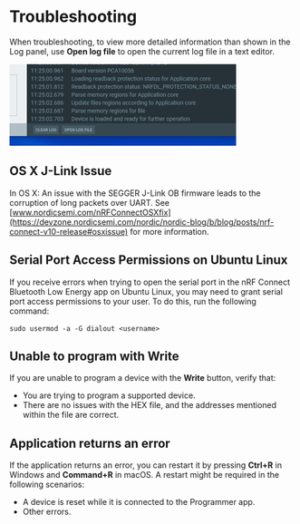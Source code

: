 # Troubleshooting

When troubleshooting, to view more detailed information than shown in the Log panel, use **Open log file** to open the current log file in a text editor.

![Where to open the detailed log file](./screenshots/programmer_app_open_log_file.png "Log window with highlighted Open log file button")

## OS X J-Link Issue

In OS X: An issue with the SEGGER J-Link OB firmware leads to the corruption of long packets over UART. See [www.nordicsemi.com/nRFConnectOSXfix](https://devzone.nordicsemi.com/nordic/nordic-blog/b/blog/posts/nrf-connect-v10-release#osxissue) for more information.

## Serial Port Access Permissions on Ubuntu Linux

If you receive errors when trying to open the serial port in the nRF Connect Bluetooth Low Energy app on Ubuntu Linux, you may need to grant serial port access permissions to your user. To do this, run the following command:

```
sudo usermod -a -G dialout <username>
```

## Unable to program with Write

If you are unable to program a device with the **Write** button, verify that:

- You are trying to program a supported device.
- There are no issues with the HEX file, and the addresses mentioned within the file are correct.

## Application returns an error

If the application returns an error, you can restart it by pressing **Ctrl+R** in Windows and **Command+R** in macOS. A restart might be required in the following scenarios:

- A device is reset while it is connected to the Programmer app.
- Other errors.
